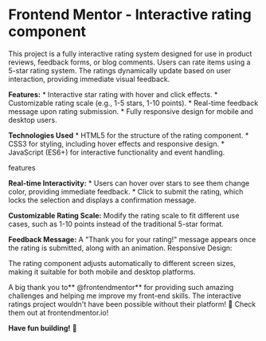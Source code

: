 # Frontend Mentor - Interactive rating component

This project is a fully interactive rating system designed for use in product reviews, feedback forms, or blog comments. Users can rate items using a 5-star rating system. The ratings dynamically update based on user interaction, providing immediate visual feedback.

**Features:**
      * Interactive star rating with hover and click effects.
      * Customizable rating scale (e.g., 1-5 stars, 1-10 points).
      * Real-time feedback message upon rating submission.
      * Fully responsive design for mobile and desktop users.


**Technologies Used**
        * HTML5 for the structure of the rating component.
        * CSS3 for styling, including hover effects and responsive design.
        * JavaScript (ES6+) for interactive functionality and event handling.

features

**Real-time Interactivity:**
         * Users can hover over stars to see them change color, providing immediate feedback.
         * Click to submit the rating, which locks the selection and displays a confirmation message.

**Customizable Rating Scale:**
          Modify the rating scale to fit different use cases, such as 1-10 points instead of the traditional 5-star format.

**Feedback Message:**
          A "Thank you for your rating!" message appears once the rating is submitted, along with an animation.
Responsive Design:

The rating component adjusts automatically to different screen sizes, making it suitable for both mobile and desktop platforms.

A big thank you to** @frontendmentor** for providing such amazing challenges and helping me improve my front-end skills. The interactive ratings project wouldn't have been possible without their platform! 🎉 Check them out at frontendmentor.io!

**Have fun building!** 🚀
